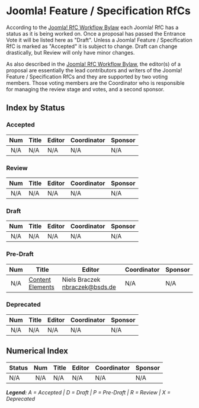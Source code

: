 # Joomla! Feature / Specification RfCs

According to the [Joomla! RfC Workflow Bylaw][workflow] each Joomla! RfC has a
status as it is being worked on. Once a proposal has passed the Entrance Vote it
will be listed here as "Draft". Unless a Joomla! Feature / Specification RfC is marked
as "Accepted" it is subject to change. Draft can change drastically, but Review will
only have minor changes.

As also described in the [Joomla! RfC Workflow Bylaw][workflow], the editor(s) of a
proposal are essentially the lead contributors and writers of the Joomla! Feature /
Specification RfCs and they are supported by two voting members. Those voting 
members are the Coordinator who is responsible for managing the review stage and 
votes, and a second sponsor.

## Index by Status

### Accepted

| Num | Title                          | Editor                  |  Coordinator            | Sponsor           |
|:---:|--------------------------------|-------------------------|-------------------------|-------------------|
| N/A | N/A                            | N/A                     | N/A                     | N/A               |

### Review

| Num | Title                          | Editor                  |  Coordinator            | Sponsor           |
|:---:|--------------------------------|-------------------------|-------------------------|-------------------|
| N/A | N/A                            | N/A                     | N/A                     | N/A               |

### Draft

| Num | Title                          | Editor                  |  Coordinator            | Sponsor           |
|:---:|--------------------------------|-------------------------|-------------------------|-------------------|
| N/A | N/A                            | N/A                     | N/A                     | N/A               |

### Pre-Draft

| Num | Title                          | Editor                           |  Coordinator            | Sponsor           |
|:---:|--------------------------------|----------------------------------|-------------------------|-------------------|
| N/A | [Content Elements][contentelements]  | Niels Braczek <nbraczek@bsds.de> | N/A                     | N/A               |

### Deprecated

| Num | Title                          | Editor                  |  Coordinator            | Sponsor           |
|:---:|--------------------------------|-------------------------|-------------------------|-------------------|
| N/A | N/A                            | N/A                     | N/A                     | N/A               |

## Numerical Index

| Status | Num | Title                          | Editor                  |  Coordinator            | Sponsor           |
|--------|:---:|--------------------------------|-------------------------|-------------------------|-------------------|
| N/A    | N/A | N/A                            | N/A                     | N/A                     | N/A               |

_**Legend:** A = Accepted | D = Draft | P = Pre-Draft | R = Review | X = Deprecated_

[workflow]: https://github.com/joomla-x/joomla-standards/blob/master/bylaws/workflow.md
[contentelements]: https://github.com/joomla-x/joomla-Specifications/tree/master/proposed
